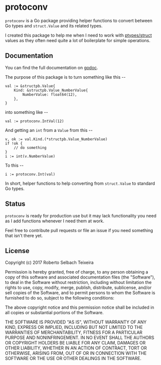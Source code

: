 protoconv
=========


`protoconv` is a Go package providing helper functions to convert between
Go types and `struct.Value` and its related types.

I created this package to help me when I need to work with [ptypes/struct](https://godoc.org/github.com/golang/protobuf/ptypes/struct) values as they
often need quite a lot of boilerplate for simple operations.

## Documentation

You can find the full documentation on
[godoc](https://godoc.org/github.com/rselbach/protoconv). 

The purpose of this package is to turn something like this --

```
val := &structpb.Value{
    Kind: &structpb.Value_NumberValue{
        NumberValue: float64(12),
    },
}
```

into something like --

```
val := protoconv.IntVal(12)
```

And getting an `int` from a `Value` from this --

```
v, ok := val.Kind.(*structpb.Value_NumberValue)
if !ok {
    // do something
}
i := int(v.NumberValue)
```

To this --

```
i := protoconv.Int(val)
```

In short, helper functions to help converting from `struct.Value` to
standard Go types.

## Status

`protoconv` is ready for production use but it may lack functionality you need
as I add functions whenever I need them at work.

Feel free to contribute pull requests or file an issue if you need something
that isn't there yet.


## License

Copyright (c) 2017 Roberto Selbach Teixeira

Permission is hereby granted, free of charge, to any person obtaining a copy
of this software and associated documentation files (the "Software"), to deal
in the Software without restriction, including without limitation the rights
to use, copy, modify, merge, publish, distribute, sublicense, and/or sell
copies of the Software, and to permit persons to whom the Software is
furnished to do so, subject to the following conditions:

The above copyright notice and this permission notice shall be included in all
copies or substantial portions of the Software.

THE SOFTWARE IS PROVIDED "AS IS", WITHOUT WARRANTY OF ANY KIND, EXPRESS OR
IMPLIED, INCLUDING BUT NOT LIMITED TO THE WARRANTIES OF MERCHANTABILITY,
FITNESS FOR A PARTICULAR PURPOSE AND NONINFRINGEMENT. IN NO EVENT SHALL THE
AUTHORS OR COPYRIGHT HOLDERS BE LIABLE FOR ANY CLAIM, DAMAGES OR OTHER
LIABILITY, WHETHER IN AN ACTION OF CONTRACT, TORT OR OTHERWISE, ARISING FROM,
OUT OF OR IN CONNECTION WITH THE SOFTWARE OR THE USE OR OTHER DEALINGS IN THE
SOFTWARE.
